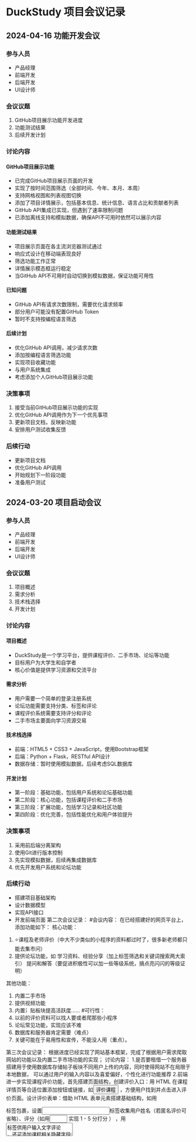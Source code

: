 # DuckStudy 项目会议记录

## 2024-04-16 功能开发会议

### 参与人员
- 产品经理
- 前端开发
- 后端开发
- UI设计师

### 会议议题
1. GitHub项目展示功能开发进度
2. 功能测试结果
3. 后续开发计划

### 讨论内容

#### GitHub项目展示功能
- 已完成GitHub项目展示页面的开发
- 实现了按时间范围筛选（全部时间、今年、本月、本周）
- 支持网格视图和列表视图切换
- 添加了项目详情展示，包括基本信息、统计信息、语言占比和贡献者列表
- GitHub API集成已实现，但遇到了速率限制问题
- 已添加离线支持和模拟数据，确保API不可用时依然可以展示内容

#### 功能测试结果
- 项目展示页面在各主流浏览器测试通过
- 响应式设计在移动端表现良好
- 筛选功能工作正常
- 详情展示模态框运行稳定
- 当GitHub API不可用时自动切换到模拟数据，保证功能可用性

#### 已知问题
- GitHub API有请求次数限制，需要优化请求频率
- 部分用户可能没有配置GitHub Token
- 暂时不支持按编程语言筛选

#### 后续计划
- 优化GitHub API调用，减少请求次数
- 添加按编程语言筛选功能
- 实现项目收藏功能
- 与用户系统集成
- 考虑添加个人GitHub项目展示功能

### 决策事项
1. 接受当前GitHub项目展示功能的实现
2. 优化GitHub API调用作为下一个优先事项
3. 更新项目文档，反映新功能
4. 安排用户测试收集反馈

### 后续行动
- 更新项目文档
- 优化GitHub API调用
- 开始规划下一阶段功能
- 准备用户测试

## 2024-03-20 项目启动会议

### 参与人员
- 产品经理
- 前端开发
- 后端开发
- UI设计师

### 会议议题
1. 项目概述
2. 需求分析
3. 技术栈选择
4. 开发计划

### 讨论内容

#### 项目概述
- DuckStudy是一个学习平台，提供课程评价、二手市场、论坛等功能
- 目标用户为大学生和自学者
- 核心价值是提供学习资源和交流平台

#### 需求分析
- 用户需要一个简单的登录注册系统
- 论坛功能需要支持分类、标签和评论
- 课程评价系统需要支持评分和评论
- 二手市场主要面向学习资源交易

#### 技术栈选择
- 前端：HTML5 + CSS3 + JavaScript，使用Bootstrap框架
- 后端：Python + Flask，RESTful API设计
- 数据存储：暂时使用模拟数据，后续考虑SQL数据库

#### 开发计划
- 第一阶段：基础功能，包括用户系统和论坛基础功能
- 第二阶段：核心功能，包括课程评价和二手市场
- 第三阶段：扩展功能，包括学习记录和社区功能
- 第四阶段：优化完善，包括性能优化和用户体验提升

### 决策事项
1. 采用前后端分离架构
2. 使用Git进行版本控制
3. 先实现模拟数据，后续再集成数据库
4. 优先开发用户系统和论坛功能

### 后续行动
- 搭建项目基础架构
- 设计数据模型
- 实现API接口
- 开发前端页面
第二次会议记录：
#会议内容：
在已经搭建好的网页平台上，添加功能如下：
核心功能：
1. ⭐课程及老师评价（中大不少类似的小程序的资料都过时了，很多新老师都只能去集市问）
2. 提供论坛功能，如
学习资料、经验分享（加上标签筛选和关键词搜索两大索引）
提问和解答（要促进积极性可以加一些等级系统，搞点亮闪闪的等级证明）

其他功能：
1. 内置二手市场
2. 提供视频功能
3. 内置氵贴板块提高活跃度......
#可行性：
1. 以前的评价资料可以找人要或者爬那些小程序
2. 论坛常见功能，实现应该不难
3. 数据库和服务器肯定需要（难点）
4. 关键可能在于易用性和宣传，不能没人用（重点）。

第三次会议记录：
根据进度已经实现了网站基本框架，完成了根据用户需求爬取网站的功能以及内置二手市场功能的实现；
讨论内容：
1.是否要租借一个服务器搭建用于使用数据库存储帖子板块不同用户上传的内容，同时使得网站不在局限于本地数据，
可以通过用户的输入内容以及喜爱偏好，个性化进行功能推荐
2.前端进一步实现课程评价功能，首先搭建页面结构，创建评价入口：用 HTML 在课程详情页等合适位置添加按钮或链接，如<button id="evaluateBtn">评价课程</button> ，方便用户找到并点击进入评价页面。设计评价表单：借助 HTML 表单元素搭建基础结构，如用<form>标签包裹，设置<input>标签收集用户姓名（若匿名评价可省略）、评分（如用<input type="number" min="1" max="5"> 实现 1 - 5 分打分 ） ，用<textarea>标签供用户输入文字评论 ，还可添加课程相关隐藏字段（如课程 ID ，<input type="hidden" name="courseId" value="课程实际ID"> ）用于关联评价和课程 。还要实现交互功能。验证用户输入：用 JavaScript 验证用户输入内容是否符合要求，比如必填项是否填写、评分是否在规定范围等 。例如，const form = document.querySelector('form'); form.addEventListener('submit', function (e) { const comment = document.querySelector('textarea').value; if (comment === '') { alert('请输入您的评论'); e.preventDefault(); } }); ，在用户提交表单时检查评论是否为空，若为空则提示并阻止表单提交 。提交评价数据：通过 AJAX（如使用fetch API 或axios库 ）技术，在用户提交评价后将数据发送到后端服务器 。如用axios：import axios from 'axios'; const submitEvaluation = async () => { const formData = new FormData(document.querySelector('form')); try { const response = await axios.post('/api/evaluate - course', formData); if (response.status === 200) { alert('评价提交成功'); } } catch (error) { console.error('提交评价失败', error); alert('评价提交失败，请稍后重试'); } }; ，将表单数据发送到指定后端接口 。展示反馈信息：接收后端返回的响应，向用户展示评价提交结果，如成功提示或失败原因 。可根据后端返回状态码和数据，在页面合适位置显示提示信息，如上述代码中评价成功或失败时的alert提示 。
3.后端开发人员要和前端共同确定数据交互接口规范，明确请求地址、请求方法（如 POST ）、请求参数格式（如 JSON ）、响应数据格式等 。例如，确定评价提交接口地址为/api/evaluate - course ，请求参数包含课程 ID、用户 ID、评分、评论等字段 。
数据对接测试：开发过程中进行前后端联调，测试数据能否正确传输和处理 。检查前端发送的数据后端能否正常接收解析，后端返回的结果前端能否正确展示处理 ，及时解决出现的问题 。同时，后端人员应学习数据库，将数据组织成二维表形式，表由行（记录、元组 ）和列（字段、属性 ）构成 。不同表可通过关联关系（如外键 ）建立联系，方便复杂数据存储与查询，用于将论坛讨论内容归纳分类以及让用户更方便快捷地使用课程评价板块找到有用的内容。
4.内接人工智能API，方便用户了解更多网站信息。
第四次会议记录：
讨论内容
上轮未完成任务进展
GitHub API请求频率优化：已初步调研缓存机制及请求合并策略，准备在下阶段落地实现。
按编程语言筛选功能：UI设计初稿已完成，等待与后端接口对接。
项目收藏功能：功能需求已整理，待前端实现入口，后端设计数据结构。
与用户系统集成：用户系统初版已上线，接下来需与项目展示、收藏等功能打通。
项目文档更新：部分文档已补充，需同步最新功能与接口说明。
新功能需求讨论
个人GitHub项目展示：支持用户绑定自己的GitHub账号，展示其个人项目，讨论了OAuth授权相关流程与界面设计。
二手市场优化：计划增加分类筛选、交易状态标识等功能，提升用户体验。
AI助手集成：进一步调研AI问答接口落地可行性，预计下阶段尝试初步集成。
技术难点与解决方案
GitHub Token 配置问题：为未配置Token的用户提供操作指引与降级方案，减少因API限制导致的功能不可用。
数据库与服务器部署：已完成服务器租赁调研，准备在下阶段将部分数据迁移至云数据库，实现多用户数据共享。
前后端接口规范：明确评价、收藏等接口格式，推动前后端联调。
决策事项
优先完成GitHub API优化与编程语言筛选功能上线。
项目收藏功能与用户系统集成后统一上线。
新增个人GitHub项目展示功能进入下阶段开发计划。
项目文档需在每次迭代后及时更新。
后续行动
前端对接编程语言筛选与项目收藏功能界面
后端完善用户系统与收藏功能的数据接口
落实GitHub API请求优化方案
启动AI助手初步集成调研
跟进服务器部署与数据库迁移进度
会议结束后一周内完成相关功能开发并安排测试
